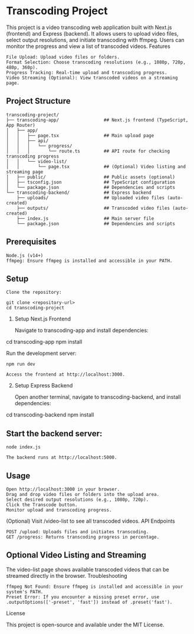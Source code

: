 # Transcoding Project

This project is a video transcoding web application built with Next.js (frontend) and Express (backend). It allows users to upload video files, select output resolutions, and initiate transcoding with ffmpeg. Users can monitor the progress and view a list of transcoded videos.
Features

    File Upload: Upload video files or folders.
    Format Selection: Choose transcoding resolutions (e.g., 1080p, 720p, 480p, 360p).
    Progress Tracking: Real-time upload and transcoding progress.
    Video Streaming (Optional): View transcoded videos on a streaming page.

## Project Structure

```
transcoding-project/
├── transcoding-app/                 ## Next.js frontend (TypeScript, App Router)
│   ├── app/
│   │   ├── page.tsx                 ## Main upload page
│   │   ├── api/
│   │   │   └── progress/
│   │   │       └── route.ts         ## API route for checking transcoding progress
│   │   └── video-list/
│   │       └── page.tsx             ## (Optional) Video listing and streaming page
│   ├── public/                      ## Public assets (optional)
│   ├── tsconfig.json                ## TypeScript configuration
│   └── package.json                 ## Dependencies and scripts
└── transcoding-backend/             ## Express backend
    ├── uploads/                     ## Uploaded video files (auto-created)
    ├── outputs/                     ## Transcoded video files (auto-created)
    ├── index.js                     ## Main server file
    └── package.json                 ## Dependencies and scripts
```


## Prerequisites

    Node.js (v14+)
    ffmpeg: Ensure ffmpeg is installed and accessible in your PATH.

## Setup

    Clone the repository:

    git clone <repository-url>
    cd transcoding-project

1. Setup Next.js Frontend

    Navigate to transcoding-app and install dependencies:

cd transcoding-app
npm install

Run the development server:

    npm run dev

    Access the frontend at http://localhost:3000.

2. Setup Express Backend

    Open another terminal, navigate to transcoding-backend, and install dependencies:

cd transcoding-backend
npm install

## Start the backend server:

    node index.js

    The backend runs at http://localhost:5000.

## Usage

    Open http://localhost:3000 in your browser.
    Drag and drop video files or folders into the upload area.
    Select desired output resolutions (e.g., 1080p, 720p).
    Click the Transcode button.
    Monitor upload and transcoding progress.

(Optional) Visit /video-list to see all transcoded videos.
API Endpoints

    POST /upload: Uploads files and initiates transcoding.
    GET /progress: Returns transcoding progress in percentage.

## Optional Video Listing and Streaming

The video-list page shows available transcoded videos that can be streamed directly in the browser.
Troubleshooting

    ffmpeg Not Found: Ensure ffmpeg is installed and accessible in your system's PATH.
    Preset Error: If you encounter a missing preset error, use .outputOptions(['-preset', 'fast']) instead of .preset('fast').

License

This project is open-source and available under the MIT License.
